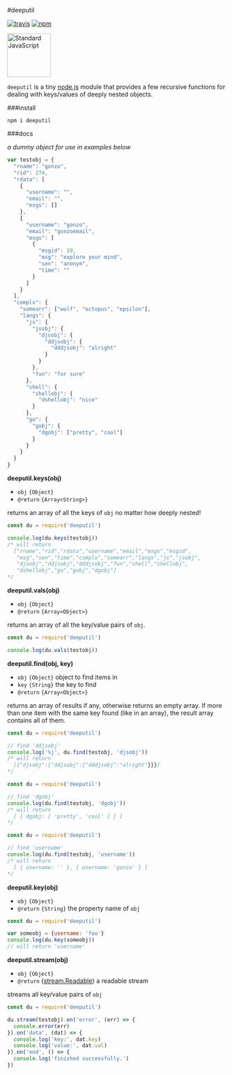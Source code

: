 #deeputil

[![travis](https://img.shields.io/travis/mawni/deeputil/master.svg)](https://travis-ci.org/mawni/deeputil) [![npm](https://img.shields.io/npm/v/deeputil.svg?maxAge=2592000?style=flat-square)](https://www.npmjs.com/package/deeputil)

<a href="https://github.com/feross/standard"><img src="https://cdn.rawgit.com/feross/standard/master/sticker.svg" alt="Standard JavaScript" width="100"></a>

`deeputil` is a tiny [node.js](https://nodejs.org) module that provides a few recursive functions for dealing with keys/values of deeply nested objects.

###install

`npm i deeputil`

###docs

*a dummy object for use in examples below*

```javascript
var testobj = {
  "rname": "gonzo",
  "rid": 274,
  "rdata": [
    {
      "username": "",
      "email": "",
      "msgs": []
    },
    {
      "username": "gonzo",
      "email": "gonzoemail",
      "msgs": [
        {
          "msgid": 19,
          "msg": "explore your mind",
          "sen": "anonym",
          "time": ""
        }
      ]
    }
  ],
  "complx": {
    "somearr": ["wolf", "octopus", "epsilon"],
    "langs": {
      "js": {
        "jsobj": {
          "djsobj": {
            "ddjsobj": {
              "dddjsobj": "alright"
            }
          }
        },
        "fun": "for sure"
      },
      "shell": {
        "shellobj": {
          "dshellobj": "nice"
        }
      },
      "go": {
        "gobj": {
          "dgobj": ["pretty", "cool"]
        }
      }
    }
  }
}
```

**deeputil.keys(obj)**

 * `obj` `{Object}`
 * `@return` `{Array<String>}`

returns an array of all the keys of `obj` no matter how deeply nested!

```javascript
const du = require('deeputil')

console.log(du.keys(testobj))
/* will return
  ["rname","rid","rdata","username","email","msgs","msgid",
   "msg","sen","time","complx","somearr","langs","js","jsobj",
   "djsobj","ddjsobj","dddjsobj","fun","shell","shellobj",
   "dshellobj","go","gobj","dgobj"]
*/
```

**deeputil.vals(obj)**

 * `obj` `{Object}`
 * `@return` `{Array<Object>}`

returns an array of all the key/value pairs of `obj`.

```javascript
const du = require('deeputil')

console.log(du.vals(testobj))
```

**deeputil.find(obj, key)**

 * `obj` `{Object}` object to find items in
 * `key` `{String}` the key to find
 * `@return` `{Array<Object>}`

returns an array of results if any, otherwise returns an empty array. If more than one item with the same key found (like in an array), the result array contains all of them.

```javascript
const du = require('deeputil')

// find 'ddjsobj'
console.log('%j', du.find(testobj, 'djsobj'))
/* will return 
  [{"djsobj":{"ddjsobj":{"dddjsobj":"alright"}}}]
*/
```

```javascript
const du = require('deeputil')

// find 'dgobj'
console.log(du.find(testobj, 'dgobj'))
/* will return 
  [ { dgobj: [ 'pretty', 'cool' ] } ]
*/
```

```javascript
const du = require('deeputil')

// find 'username'
console.log(du.find(testobj, 'username'))
/* will return 
  [ { username: '' }, { username: 'gonzo' } ]
*/
```

**deeputil.key(obj)**

 * `obj` `{Object}`
 * `@return` `{String}` the property name of `obj`

```javascript
const du = require('deeputil')

var someobj = {username: 'foo'}
console.log(du.key(someobj))
// will return 'username'
```

**deeputil.stream(obj)**

 * `obj` `{Object}`
 * `@return` {[stream.Readable](https://nodejs.org/api/stream.html#stream_class_stream_readable)} a readable stream

streams all key/value pairs of `obj`

```javascript
const du = require('deeputil')

du.stream(testobj).on('error', (err) => {
  console.error(err)
}).on('data', (dat) => {
  console.log('key:', dat.key)  
  console.log('value:', dat.val)  
}).on('end', () => {
  console.log('finished successfully.')  
})
```

